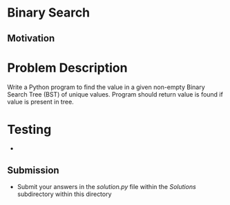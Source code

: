 # Binary Search

## Motivation


# Problem Description
Write a Python program to find the value in a given non-empty Binary Search Tree (BST) of unique values.
Program should return value is found if value is present in tree.


# Testing
* 

## Submission
* Submit your answers in the *solution.py* file within the *Solutions* subdirectory within this directory